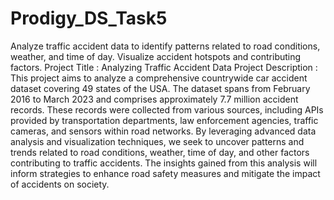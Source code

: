 # Prodigy_DS_Task5
Analyze traffic accident data to identify patterns related to road conditions, weather, and time of day. Visualize accident hotspots and contributing factors.
Project Title : Analyzing Traffic Accident Data
Project Description : This project aims to analyze a comprehensive countrywide car accident dataset covering 49 states of the USA. The dataset spans from February 2016 to March 2023 and comprises approximately 7.7 million accident records. These records were collected from various sources, including APIs provided by transportation departments, law enforcement agencies, traffic cameras, and sensors within road networks. By leveraging advanced data analysis and visualization techniques, we seek to uncover patterns and trends related to road conditions, weather, time of day, and other factors contributing to traffic accidents. The insights gained from this analysis will inform strategies to enhance road safety measures and mitigate the impact of accidents on society.
